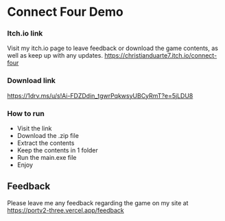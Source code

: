 # Connect Four Demo

### Itch.io link
Visit my itch.io page to leave feedback or download the game contents, as well as keep up with any updates.
https://christianduarte7.itch.io/connect-four

### Download link
https://1drv.ms/u/s!Ai-FDZDdin_tgwrPqkwsyUBCyRmT?e=5jLDU8

### How to run
- Visit the link
- Download the .zip file
- Extract the contents
- Keep the contents in 1 folder
- Run the main.exe file
- Enjoy

## Feedback
Please leave me any feedback regarding the game on my site at https://portv2-three.vercel.app/feedback
